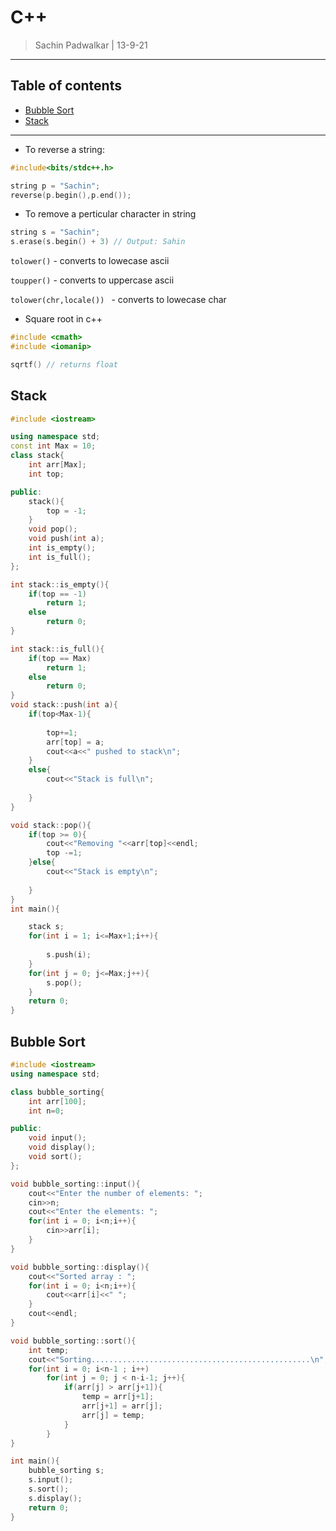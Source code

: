 # C++

> Sachin Padwalkar | 13-9-21
-------------------------
## Table of contents
- [Bubble Sort](https://github.com/Sachin9822/Notes/blob/master/cpp.md#bubble-sort)
- [Stack](https://github.com/Sachin9822/Notes/blob/master/cpp.md#stack)

---------------------------------------------------------------------

* To reverse a string:
````c++
#include<bits/stdc++.h>

string p = "Sachin";
reverse(p.begin(),p.end());
````
* To remove a perticular character in string
````c++
string s = "Sachin";
s.erase(s.begin() + 3) // Output: Sahin
````
`tolower()` - converts to lowecase ascii  

`toupper()` - converts to uppercase ascii   

`tolower(chr,locale()) ` - converts to lowecase char  


* Square root in c++
````c++
#include <cmath>
#include <iomanip>

sqrtf() // returns float
````

## Stack
```c++
#include <iostream>

using namespace std;
const int Max = 10;
class stack{
	int arr[Max];
	int top;

public:
	stack(){
		top = -1;
	}
	void pop();
	void push(int a); 
	int is_empty();
	int is_full();
};

int stack::is_empty(){
	if(top == -1)
		return 1;
	else
		return 0;
}

int stack::is_full(){
	if(top == Max)
		return 1;
	else 
		return 0;
}
void stack::push(int a){
	if(top<Max-1){
		
		top+=1;
		arr[top] = a;
		cout<<a<<" pushed to stack\n";
	}
	else{
		cout<<"Stack is full\n";
		
	}
}

void stack::pop(){
	if(top >= 0){
		cout<<"Removing "<<arr[top]<<endl;
		top -=1;
	}else{
		cout<<"Stack is empty\n";
		
	}
}
int main(){

	stack s;
	for(int i = 1; i<=Max+1;i++){
		
		s.push(i);
	}
	for(int j = 0; j<=Max;j++){
		s.pop();
	}
	return 0;
}
```

## Bubble Sort

```c++
#include <iostream>
using namespace std;

class bubble_sorting{
	int arr[100];
	int n=0;

public:
	void input();
	void display();
	void sort();
};

void bubble_sorting::input(){
	cout<<"Enter the number of elements: ";
	cin>>n;
	cout<<"Enter the elements: ";
	for(int i = 0; i<n;i++){
		cin>>arr[i];
	}
}

void bubble_sorting::display(){
	cout<<"Sorted array : ";
	for(int i = 0; i<n;i++){
		cout<<arr[i]<<" ";
	}
	cout<<endl;
}

void bubble_sorting::sort(){
	int temp;
	cout<<"Sorting.................................................\n";
	for(int i = 0; i<n-1 ; i++)
		for(int j = 0; j < n-i-1; j++){
			if(arr[j] > arr[j+1]){
				temp = arr[j+1];
				arr[j+1] = arr[j];
				arr[j] = temp;
			}
		}
}

int main(){
	bubble_sorting s;
	s.input();
	s.sort();
	s.display();
	return 0;
}
```
